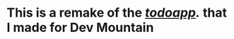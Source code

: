 # This is a remake of the *[todoapp](https://github.com/sbrycebarker/todoapp).*  that I made for Dev Mountain
